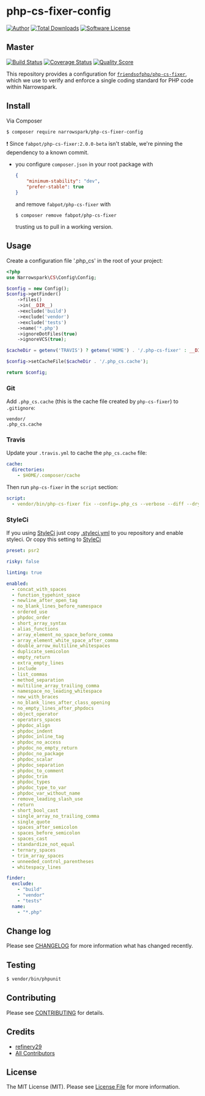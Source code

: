 # php-cs-fixer-config

[![Author](http://img.shields.io/badge/author-@anolilab-blue.svg?style=flat-square)](https://twitter.com/anolilab)
[![Total Downloads](https://img.shields.io/packagist/dt/narrowspark/php-cs-fixer-config.svg?style=flat-square)](https://packagist.org/packages/narrowspark/php-cs-fixer-config)
[![Software License](https://img.shields.io/badge/license-MIT-brightgreen.svg?style=flat-square)](LICENSE)

## Master

[![Build Status](https://img.shields.io/travis/narrowspark/php-cs-fixer-config/master.svg?style=flat-square)](https://travis-ci.org/narrowspark/php-cs-fixer-config)
[![Coverage Status](https://img.shields.io/scrutinizer/coverage/g/narrowspark/php-cs-fixer-config.svg?style=flat-square)](https://scrutinizer-ci.com/g/narrowspark/php-cs-fixer-config/code-structure)
[![Quality Score](https://img.shields.io/scrutinizer/g/narrowspark/php-cs-fixer-config.svg?style=flat-square)](https://scrutinizer-ci.com/g/narrowspark/php-cs-fixer-config)

This repository provides a configuration for [`friendsofphp/php-cs-fixer`](http://github.com/FriendsOfPHP/PHP-CS-Fixer), which
we use to verify and enforce a single coding standard for PHP code within Narrowspark.

## Install

Via Composer

``` bash
$ composer require narrowspark/php-cs-fixer-config
```

:exclamation: Since `fabpot/php-cs-fixer:2.0.0-beta` isn't stable, we're pinning the dependency to a known commit.

* you configure `composer.json` in your root package with

    ```json
    {
        "minimum-stability": "dev",
        "prefer-stable": true
    }
    ```
  and remove `fabpot/php-cs-fixer` with

    ```
    $ composer remove fabpot/php-cs-fixer
    ```
  trusting us to pull in a working version.

## Usage

Create a configuration file '.php_cs' in the root of your project:

``` php
<?php
use Narrowspark\CS\Config\Config;

$config = new Config();
$config->getFinder()
    ->files()
    ->in(__DIR__)
    ->exclude('build')
    ->exclude('vendor')
    ->exclude('tests')
    ->name('*.php')
    ->ignoreDotFiles(true)
    ->ignoreVCS(true);

$cacheDir = getenv('TRAVIS') ? getenv('HOME') . '/.php-cs-fixer' : __DIR__;

$config->setCacheFile($cacheDir . '/.php_cs.cache');

return $config;

```

### Git

Add `.php_cs.cache` (this is the cache file created by `php-cs-fixer`) to `.gitignore`:

```
vendor/
.php_cs.cache
```

### Travis

Update your `.travis.yml` to cache the `php_cs.cache` file:

```yml
cache:
  directories:
    - $HOME/.composer/cache
```

Then run `php-cs-fixer` in the `script` section:

```yml
script:
  - vendor/bin/php-cs-fixer fix --config=.php_cs --verbose --diff --dry-run
```

### StyleCi
If you using [StyleCi](https://styleci.io) just copy [.styleci.yml](.styleci.yml) to you repository and enable styleci. Or copy this setting to [StyleCi](https://styleci.io)

~~~yml
preset: psr2

risky: false

linting: true

enabled:
  - concat_with_spaces
  - function_typehint_space
  - newline_after_open_tag
  - no_blank_lines_before_namespace
  - ordered_use
  - phpdoc_order
  - short_array_syntax
  - alias_functions
  - array_element_no_space_before_comma
  - array_element_white_space_after_comma
  - double_arrow_multiline_whitespaces
  - duplicate_semicolon
  - empty_return
  - extra_empty_lines
  - include
  - list_commas
  - method_separation
  - multiline_array_trailing_comma
  - namespace_no_leading_whitespace
  - new_with_braces
  - no_blank_lines_after_class_opening
  - no_empty_lines_after_phpdocs
  - object_operator
  - operators_spaces
  - phpdoc_align
  - phpdoc_indent
  - phpdoc_inline_tag
  - phpdoc_no_access
  - phpdoc_no_empty_return
  - phpdoc_no_package
  - phpdoc_scalar
  - phpdoc_separation
  - phpdoc_to_comment
  - phpdoc_trim
  - phpdoc_types
  - phpdoc_type_to_var
  - phpdoc_var_without_name
  - remove_leading_slash_use
  - return
  - short_bool_cast
  - single_array_no_trailing_comma
  - single_quote
  - spaces_after_semicolon
  - spaces_before_semicolon
  - spaces_cast
  - standardize_not_equal
  - ternary_spaces
  - trim_array_spaces
  - unneeded_control_parentheses
  - whitespacy_lines

finder:
  exclude:
    - "build"
    - "vendor"
    - "tests"
  name:
    - "*.php"
~~~

## Change log

Please see [CHANGELOG](CHANGELOG.md) for more information what has changed recently.

## Testing

``` bash
$ vendor/bin/phpunit
```

## Contributing

Please see [CONTRIBUTING](CONTRIBUTING.md) for details.

## Credits

- [refinery29](https://github.com/refinery29/php-cs-fixer-config)
- [All Contributors](../../contributors)

## License

The MIT License (MIT). Please see [License File](LICENSE.md) for more information.
